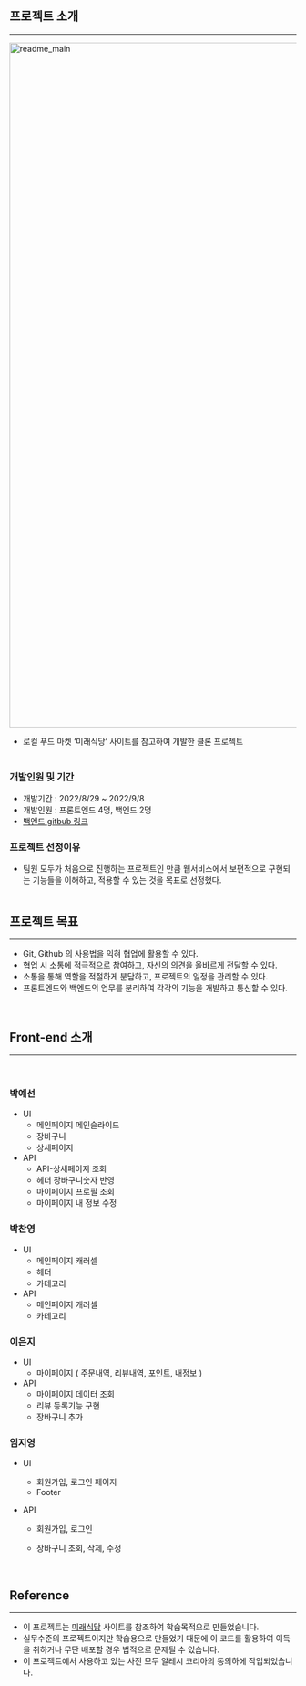 ## 프로젝트 소개

---

<img width="1200" alt="readme_main" src="https://user-images.githubusercontent.com/100523313/189519469-2a776ff3-fa63-45ad-8ecb-7f35fbc2199f.png">

- 로컬 푸드 마켓 ‘미래식당‘ 사이트를 참고하여 개발한 클론 프로젝트  
  <br/>

### 개발인원 및 기간

- 개발기간 : 2022/8/29 ~ 2022/9/8
- 개발인원 : 프론트엔드 4명, 백엔드 2명
- [백엔드 gitbub 링크](https://github.com/wecode-bootcamp-korea/justcode-6-1st-coding-restaurant-back)

### 프로젝트 선정이유

- 팀원 모두가 처음으로 진행하는 프로젝트인 만큼 웹서비스에서 보편적으로 구현되는 기능들을 이해하고, 적용할 수 있는 것을 목표로 선정했다.  
  <br/>

## 프로젝트 목표

---

- Git, Github 의 사용법을 익혀 협업에 활용할 수 있다.
- 협업 시 소통에 적극적으로 참여하고, 자신의 의견을 올바르게 전달할 수 있다.
- 소통을 통해 역할을 적절하게 분담하고, 프로젝트의 일정을 관리할 수 있다.
- 프론트엔드와 백엔드의 업무를 분리하여 각각의 기능을 개발하고 통신할 수 있다.

<br/>

## Front-end 소개

---

<br/>

### 박예선

- UI
  - 메인페이지 메인슬라이드
  - 장바구니
  - 상세페이지
- API
  - API-상세페이지 조회
  - 헤더 장바구니숫자 반영
  - 마이페이지 프로필 조회
  - 마이페이지 내 정보 수정

### 박찬영

- UI
  - 메인페이지 캐러셀
  - 헤더
  - 카테고리
- API
  - 메인페이지 캐러셀
  - 카테고리

### 이은지

- UI
  - 마이페이지 ( 주문내역, 리뷰내역, 포인트, 내정보 )
- API
  - 마이페이지 데이터 조회
  - 리뷰 등록기능 구현
  - 장바구니 추가

### 임지영

- UI
  - 회원가입, 로그인 페이지
  - Footer
- API

  - 회원가입, 로그인
  - 장바구니 조회, 삭제, 수정

    <br/>

## Reference

---

- 이 프로젝트는 [미래식당](https://meesig.com/) 사이트를 참조하여 학습목적으로 만들었습니다.
- 실무수준의 프로젝트이지만 학습용으로 만들었기 때문에 이 코드를 활용하여 이득을 취하거나 무단 배포할 경우 법적으로 문제될 수 있습니다.
- 이 프로젝트에서 사용하고 있는 사진 모두 알레시 코리아의 동의하에 작업되었습니다.

